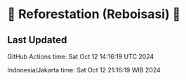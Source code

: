 
# 🌳 Reforestation (Reboisasi) 🌲

## Last Updated

GitHub Actions time: Sat Oct 12 14:16:19 UTC 2024

Indonesia/Jakarta time: Sat Oct 12 21:16:19 WIB 2024
